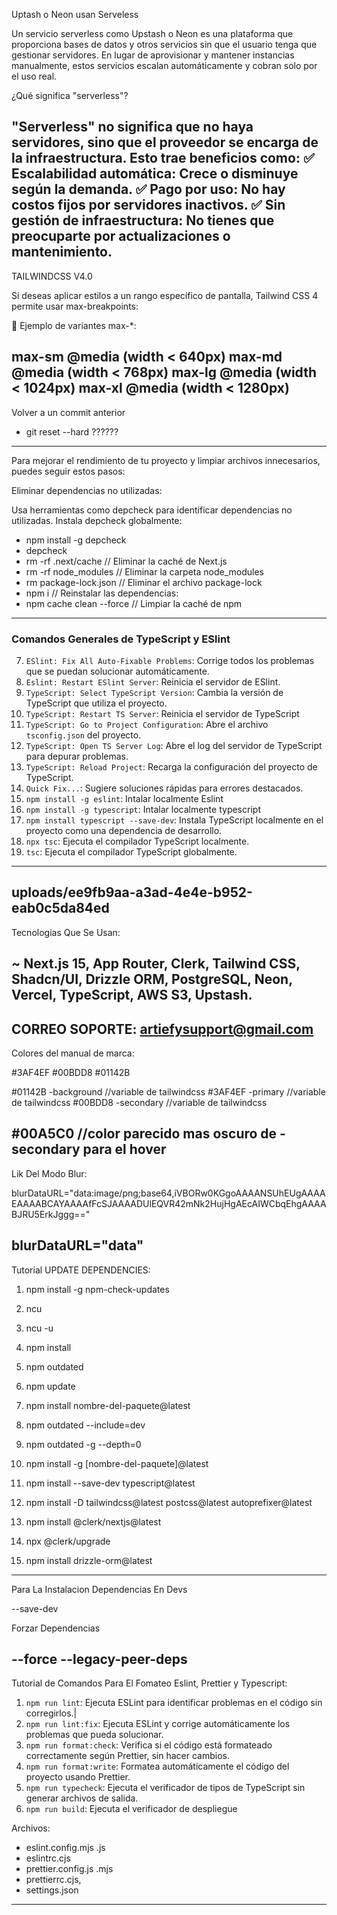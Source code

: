 Uptash o Neon usan Serveless

Un servicio serverless como Upstash o Neon es una plataforma que proporciona bases de datos y otros servicios sin que el usuario tenga que gestionar servidores. En lugar de aprovisionar y mantener instancias manualmente, estos servicios escalan automáticamente y cobran solo por el uso real.

¿Qué significa "serverless"?

"Serverless" no significa que no haya servidores, sino que el proveedor se encarga de la infraestructura. Esto trae beneficios como:
✅ Escalabilidad automática: Crece o disminuye según la demanda.
✅ Pago por uso: No hay costos fijos por servidores inactivos.
✅ Sin gestión de infraestructura: No tienes que preocuparte por actualizaciones o mantenimiento.
---------------------------------------------------------------------
TAILWINDCSS V4.0

Si deseas aplicar estilos a un rango específico de pantalla, Tailwind CSS 4 permite usar max-breakpoints:

<!-- Aplicar flex solo entre md y xl -->
<div class="md:max-xl:flex">
  <!-- Contenido -->
</div>

📌 Ejemplo de variantes max-*:

max-sm	@media (width < 640px)
max-md	@media (width < 768px)
max-lg	@media (width < 1024px)
max-xl	@media (width < 1280px)
-------------------------------------------------------------------
Volver a un commit anterior
- git reset --hard ??????
-------------------------------------------------------------------
Para mejorar el rendimiento de tu proyecto y limpiar archivos innecesarios, puedes seguir estos pasos:

Eliminar dependencias no utilizadas:

Usa herramientas como depcheck para identificar dependencias no utilizadas.
Instala depcheck globalmente:

- npm install -g depcheck
- depcheck
- rm -rf .next/cache // Eliminar la caché de Next.js
- rm -rf node_modules // Eliminar la carpeta node_modules
- rm package-lock.json // Eliminar el archivo package-lock
- npm i // Reinstalar las dependencias:
- npm cache clean --force // Limpiar la caché de npm
-------------------------------------------------------------------
### **Comandos Generales de TypeScript y ESlint**

7. `ESlint: Fix All Auto-Fixable Problems`: Corrige todos los problemas que se puedan solucionar automáticamente.
0. `Eslint: Restart ESlint Server`: Reinicia el servidor de ESlint.
1. `TypeScript: Select TypeScript Version`: Cambia la versión de TypeScript que utiliza el proyecto.
2. `TypeScript: Restart TS Server`: Reinicia el servidor de TypeScript
3. `TypeScript: Go to Project Configuration`: Abre el archivo `tsconfig.json` del proyecto.
4. `TypeScript: Open TS Server Log`: Abre el log del servidor de TypeScript para depurar problemas.
5. `TypeScript: Reload Project`: Recarga la configuración del proyecto de TypeScript.
15. `Quick Fix...`: Sugiere soluciones rápidas para errores destacados.
16. `npm install -g eslint`: Intalar localmente Eslint
17. `npm install -g typescript`: Intalar localmente typescript
18. `npm install typescript --save-dev`: Instala TypeScript localmente en el proyecto como una dependencia de desarrollo.
19. `npx tsc`: Ejecuta el compilador TypeScript localmente.
20. `tsc`: Ejecuta el compilador TypeScript globalmente.
-------------------------------------------------------------------
uploads/ee9fb9aa-a3ad-4e4e-b952-eab0c5da84ed
-------------------------------------------------------------------
Tecnologias Que Se Usan:

~ Next.js 15, App Router, Clerk, Tailwind CSS, Shadcn/UI, Drizzle ORM,
PostgreSQL, Neon, Vercel, TypeScript, AWS S3, Upstash.
-------------------------------------------------------------------
CORREO SOPORTE:
artiefysupport@gmail.com
-------------------------------------------------------------------
Colores del manual de marca:

#3AF4EF #00BDD8 #01142B

#01142B -background //variable de tailwindcss
#3AF4EF -primary //variable de tailwindcss
#00BDD8 -secondary //variable de tailwindcss

#00A5C0 //color parecido mas oscuro de -secondary para el hover
-------------------------------------------------------------------
Lik Del Modo Blur:

blurDataURL="data:image/png;base64,iVBORw0KGgoAAAANSUhEUgAAAAEAAAABCAYAAAAfFcSJAAAADUlEQVR42mNk2HujHgAEcAIWCbqEhgAAAABJRU5ErkJggg=="

blurDataURL="data"
-------------------------------------------------------------------
Tutorial UPDATE DEPENDENCIES:

1. npm install -g npm-check-updates
2. ncu
3. ncu -u
4. npm install

1. npm outdated
2. npm update
3. npm install nombre-del-paquete@latest

1. npm outdated --include=dev
2. npm outdated -g --depth=0
3. npm install -g [nombre-del-paquete]@latest

1. npm install --save-dev typescript@latest
2. npm install -D tailwindcss@latest postcss@latest autoprefixer@latest
3. npm install @clerk/nextjs@latest
4. npx @clerk/upgrade
5. npm install drizzle-orm@latest
-------------------------------------------------------------------
Para La Instalacion Dependencias En Devs

--save-dev

Forzar Dependencias

--force
--legacy-peer-deps
-------------------------------------------------------------------
Tutorial de Comandos Para El Fomateo Eslint, Prettier y Typescript:

1. `npm run lint`: Ejecuta ESLint para identificar problemas en el código sin corregirlos.|
2. `npm run lint:fix`: Ejecuta ESLint y corrige automáticamente los problemas que pueda solucionar.
3. `npm run format:check`: Verifica si el código está formateado correctamente según Prettier, sin hacer cambios.
4. `npm run format:write`: Formatea automáticamente el código del proyecto usando Prettier.
5. `npm run typecheck`: Ejecuta el verificador de tipos de TypeScript sin generar archivos de salida.
6. `npm run build`: Ejecuta el verificador de despliegue

Archivos:
- eslint.config.mjs .js
- eslintrc.cjs
- prettier.config.js .mjs
- prettierrc.cjs,
- settings.json
-------------------------------------------------------------------
